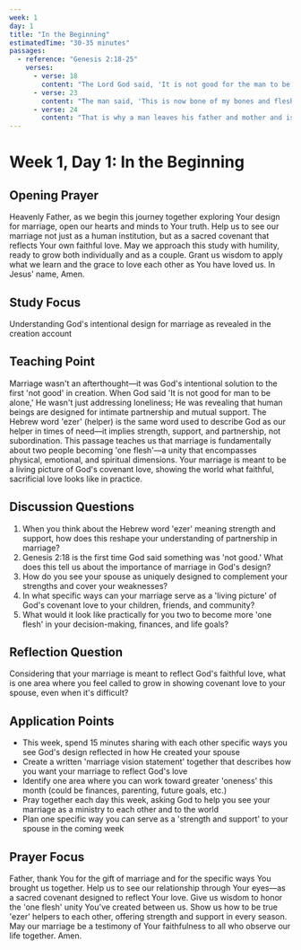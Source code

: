 ```yaml
---
week: 1
day: 1
title: "In the Beginning"
estimatedTime: "30-35 minutes"
passages:
  - reference: "Genesis 2:18-25"
    verses:
      - verse: 18
        content: "The Lord God said, 'It is not good for the man to be alone. I will make a helper suitable for him.'"
      - verse: 23
        content: "The man said, 'This is now bone of my bones and flesh of my flesh; she shall be called 'woman,' because she was taken out of man.'"
      - verse: 24
        content: "That is why a man leaves his father and mother and is united to his wife, and they become one flesh."
---
```


# Week 1, Day 1: In the Beginning

## Opening Prayer
Heavenly Father, as we begin this journey together exploring Your design for marriage, open our hearts and minds to Your truth. Help us to see our marriage not just as a human institution, but as a sacred covenant that reflects Your own faithful love. May we approach this study with humility, ready to grow both individually and as a couple. Grant us wisdom to apply what we learn and the grace to love each other as You have loved us. In Jesus' name, Amen.

## Study Focus
Understanding God's intentional design for marriage as revealed in the creation account

## Teaching Point
Marriage wasn't an afterthought—it was God's intentional solution to the first 'not good' in creation. When God said 'It is not good for man to be alone,' He wasn't just addressing loneliness; He was revealing that human beings are designed for intimate partnership and mutual support. The Hebrew word 'ezer' (helper) is the same word used to describe God as our helper in times of need—it implies strength, support, and partnership, not subordination. This passage teaches us that marriage is fundamentally about two people becoming 'one flesh'—a unity that encompasses physical, emotional, and spiritual dimensions. Your marriage is meant to be a living picture of God's covenant love, showing the world what faithful, sacrificial love looks like in practice.

## Discussion Questions
1. When you think about the Hebrew word 'ezer' meaning strength and support, how does this reshape your understanding of partnership in marriage?
2. Genesis 2:18 is the first time God said something was 'not good.' What does this tell us about the importance of marriage in God's design?
3. How do you see your spouse as uniquely designed to complement your strengths and cover your weaknesses?
4. In what specific ways can your marriage serve as a 'living picture' of God's covenant love to your children, friends, and community?
5. What would it look like practically for you two to become more 'one flesh' in your decision-making, finances, and life goals?

## Reflection Question
Considering that your marriage is meant to reflect God's faithful love, what is one area where you feel called to grow in showing covenant love to your spouse, even when it's difficult?

## Application Points
- This week, spend 15 minutes sharing with each other specific ways you see God's design reflected in how He created your spouse
- Create a written 'marriage vision statement' together that describes how you want your marriage to reflect God's love
- Identify one area where you can work toward greater 'oneness' this month (could be finances, parenting, future goals, etc.)
- Pray together each day this week, asking God to help you see your marriage as a ministry to each other and to the world
- Plan one specific way you can serve as a 'strength and support' to your spouse in the coming week

## Prayer Focus
Father, thank You for the gift of marriage and for the specific ways You brought us together. Help us to see our relationship through Your eyes—as a sacred covenant designed to reflect Your love. Give us wisdom to honor the 'one flesh' unity You've created between us. Show us how to be true 'ezer' helpers to each other, offering strength and support in every season. May our marriage be a testimony of Your faithfulness to all who observe our life together. Amen.